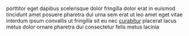 porttitor eget dapibus scelerisque dolor fringilla dolor erat in euismod
tincidunt amet posuere pharetra dui urna sem erat ut leo amet eget vitae
interdum ipsum convallis ut fringilla sit eu nec
[curabitur](generated_webpages/lacinia4.md) placerat lacus metus dolor ornare
pharetra dui consectetur felis metus lacinia